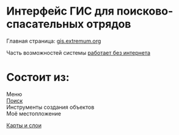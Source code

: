 # Интерфейс ГИС для поисково-спасательных отрядов

Главная страница: [gis.extremum.org](https://gis.extremum.org)

Часть возможностей системы [работает без интернета](/offline.md)

# Состоит из:
 
Меню  
[Поиск](/ui-search.md)  
Инструменты создания объектов  
Моё местопложение

[Карты и слои](ui-mapsandlayers-main.md)